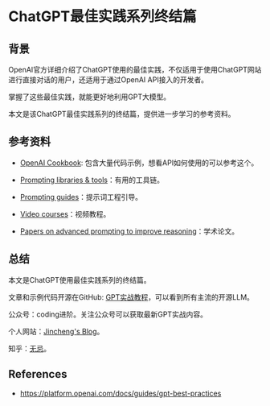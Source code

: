 # ChatGPT最佳实践系列终结篇

## 背景

OpenAI官方详细介绍了ChatGPT使用的最佳实践，不仅适用于使用ChatGPT网站进行直接对话的用户，还适用于通过OpenAI API接入的开发者。

掌握了这些最佳实践，就能更好地利用GPT大模型。

本文是该ChatGPT最佳实践系列的终结篇，提供进一步学习的参考资料。



## 参考资料

* [OpenAI Cookbook](https://cookbook.openai.com/): 包含大量代码示例，想看API如何使用的可以参考这个。

- [Prompting libraries & tools](https://cookbook.openai.com/related_resources#prompting-libraries--tools)：有用的工具链。

- [Prompting guides](https://cookbook.openai.com/related_resources#prompting-guides)：提示词工程引导。

- [Video courses](https://cookbook.openai.com/related_resources#video-courses)：视频教程。

- [Papers on advanced prompting to improve reasoning](https://cookbook.openai.com/related_resources#papers-on-advanced-prompting-to-improve-reasoning)：学术论文。

  

## 总结

本文是ChatGPT使用最佳实践系列的终结篇。

文章和示例代码开源在GitHub: [GPT实战教程](https://github.com/jincheng9/gpt-tutorial)，可以看到所有主流的开源LLM。

公众号：coding进阶。关注公众号可以获取最新GPT实战内容。

个人网站：[Jincheng's Blog](https://jincheng9.github.io/)。

知乎：[无忌](https://www.zhihu.com/people/thucuhkwuji)。



## References

* https://platform.openai.com/docs/guides/gpt-best-practices